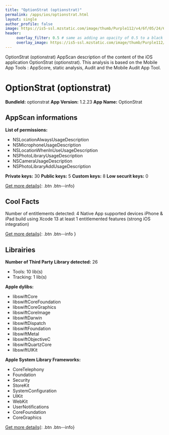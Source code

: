```yaml
---
title: "OptionStrat (optionstrat)"
permalink: /apps/ios/optionstrat.html
layout: single
author_profile: false
image: https://is5-ssl.mzstatic.com/image/thumb/Purple112/v4/6f/05/24/6f0524a0-e81f-9adf-55d7-07c8b67bd537/AppIcon-0-0-1x_U007emarketing-0-0-0-7-0-0-sRGB-0-0-0-GLES2_U002c0-512MB-85-220-0-0.png/512x512bb.jpg
header: 
     overlay_filter: 0.5 # same as adding an opacity of 0.5 to a black background
     overlay_image: https://is5-ssl.mzstatic.com/image/thumb/Purple112/v4/6f/05/24/6f0524a0-e81f-9adf-55d7-07c8b67bd537/AppIcon-0-0-1x_U007emarketing-0-0-0-7-0-0-sRGB-0-0-0-GLES2_U002c0-512MB-85-220-0-0.png/512x512bb.jpg
---
```

OptionStrat (optionstrat) AppScan description of the content of the iOS application OptionStrat (optionstrat). This analysis is based on the Mobile App Tools : AppScore, static analysis, Audit and the Mobile Audit App Tool.

# OptionStrat (optionstrat)

**BundleId:** optionstrat
**App Version:** 1.2.23
**App Name:** OptionStrat


## AppScan informations 

**List of permissions:** 
- NSLocationAlwaysUsageDescription
- NSMicrophoneUsageDescription
- NSLocationWhenInUseUsageDescription
- NSPhotoLibraryUsageDescription
- NSCameraUsageDescription
- NSPhotoLibraryAddUsageDescription
  
  
**Private keys:** 30
**Public keys:** 5
**Custom keys:** 8
**Low securit keys:** 0
  
[Get more details](/pricing.html){: .btn .btn--info}

## Cool Facts

Number of entitlements detected: 4
Native App
supported devices iPhone & iPad
build using Xcode 13
at least 1 entitlemented features (strong iOS integration)
  
[Get more details](/pricing.html){: .btn .btn--info }

## Librairies 
**Number of Third Party Library detected:** 26
- Tools: 10 lib(s)
- Tracking: 1 lib(s)


**Apple dylibs:**
- libswiftCore
- libswiftCoreFoundation
- libswiftCoreGraphics
- libswiftCoreImage
- libswiftDarwin
- libswiftDispatch
- libswiftFoundation
- libswiftMetal
- libswiftObjectiveC
- libswiftQuartzCore
- libswiftUIKit


**Apple System Library Frameworks:**
- CoreTelephony
- Foundation
- Security
- StoreKit
- SystemConfiguration
- UIKit
- WebKit
- UserNotifications
- CoreFoundation
- CoreGraphics


  
[Get more details](/pricing.html){: .btn .btn--info}

